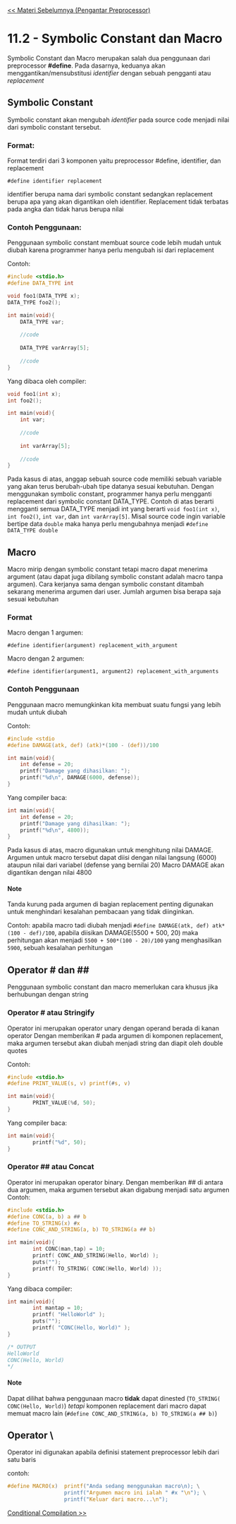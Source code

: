 [<< Materi Sebelumnya (Pengantar Preprocessor)](1-Pengantar.md)

# 11.2 - Symbolic Constant dan Macro 
Symbolic Constant dan Macro merupakan salah dua penggunaan dari preprocessor **#define**. Pada dasarnya, keduanya akan menggantikan/mensubstitusi _identifier_ dengan sebuah pengganti atau _replacement_

## Symbolic Constant
Symbolic constant akan mengubah _identifier_ pada source code menjadi nilai dari symbolic constant tersebut. 
### Format:
Format terdiri dari 3 komponen yaitu preprocessor #define, identifier, dan replacement
```
#define identifier replacement
```
identifier berupa nama dari symbolic constant sedangkan replacement berupa apa yang akan digantikan oleh identifier. Replacement tidak terbatas pada angka dan tidak harus berupa nilai

### Contoh Penggunaan:
Penggunaan symbolic constant membuat source code lebih mudah untuk diubah karena programmer hanya perlu mengubah isi dari replacement

Contoh: 
```c
#include <stdio.h>
#define DATA_TYPE int

void foo1(DATA_TYPE x);
DATA_TYPE foo2();

int main(void){
    DATA_TYPE var;
    
    //code
    
    DATA_TYPE varArray[5];
    
    //code    
}
```
Yang dibaca oleh compiler:
```c
void foo1(int x);
int foo2();

int main(void){
    int var;
    
    //code
    
    int varArray[5];
    
    //code    
}
```
Pada kasus di atas, anggap sebuah source code memiliki sebuah variable yang akan terus berubah-ubah tipe datanya sesuai kebutuhan. 
Dengan menggunakan symbolic constant, programmer hanya perlu mengganti replacement dari symbolic constant DATA_TYPE. 
Contoh di atas berarti mengganti semua DATA_TYPE menjadi int yang berarti ``void foo1(int x)``, ``int foo2()``, ``int var``, dan ``int varArray[5]``.
Misal source code ingin variable bertipe data ``double`` maka hanya perlu mengubahnya menjadi ``#define DATA_TYPE double`` 

## Macro
Macro mirip dengan symbolic constant tetapi macro dapat menerima argument (atau dapat juga dibilang symbolic constant adalah macro tanpa argumen). Cara kerjanya sama dengan
symbolic constant ditambah sekarang menerima argumen dari user. Jumlah argumen bisa berapa saja sesuai kebutuhan

### Format
Macro dengan 1 argumen:
```
#define identifier(argument) replacement_with_argument
```

Macro dengan 2 argumen:
```
#define identifier(argument1, argument2) replacement_with_arguments
```
### Contoh Penggunaan
Penggunaan macro memungkinkan kita membuat suatu fungsi yang lebih mudah untuk diubah

Contoh:
```c
#include <stdio
#define DAMAGE(atk, def) (atk)*(100 - (def))/100

int main(void){
    int defense = 20;
    printf("Damage yang dihasilkan: ");
    printf("%d\n", DAMAGE(6000, defense));
}
```
Yang compiler baca:
```c
int main(void){
    int defense = 20;
    printf("Damage yang dihasilkan: ");
    printf("%d\n", 4800));
}
```
Pada kasus di atas, macro digunakan untuk menghitung nilai DAMAGE. 
Argumen untuk macro tersebut dapat diisi dengan nilai langsung (6000) ataupun nilai dari variabel (defense yang bernilai 20)
Macro DAMAGE akan digantikan dengan nilai 4800

#### Note
Tanda kurung pada argumen di bagian replacement penting digunakan untuk menghindari kesalahan pembacaan yang tidak diinginkan. 

Contoh: apabila macro tadi diubah menjadi ``#define DAMAGE(atk, def) atk*(100 - def)/100``, apabila diisikan DAMAGE(5500 + 500, 20) maka perhitungan akan menjadi
``5500 + 500*(100 - 20)/100`` yang menghasilkan ``5900``, sebuah kesalahan perhitungan

## Operator # dan \##
Penggunaan symbolic constant dan macro memerlukan cara khusus jika berhubungan dengan string
### Operator # atau Stringify
Operator ini merupakan operator unary dengan operand berada di kanan operator
Dengan memberikan # pada argumen di komponen replacement, maka argumen tersebut akan diubah menjadi string dan diapit oleh double quotes

Contoh:
```c
#include <stdio.h>
#define PRINT_VALUE(s, v) printf(#s, v)

int main(void){
        PRINT_VALUE(%d, 50);
}
```
Yang compiler baca:
```c
int main(void){
        printf("%d", 50);
}
```

### Operator \## atau Concat
Operator ini merupakan operator binary. Dengan memberikan ## di antara dua argumen, maka argumen tersebut akan digabung menjadi satu argumen 
Contoh:
```c
#include <stdio.h>
#define CONC(a, b) a ## b
#define TO_STRING(x) #x
#define CONC_AND_STRING(a, b) TO_STRING(a ## b)

int main(void){
        int CONC(man,tap) = 10;
        printf( CONC_AND_STRING(Hello, World) );
        puts("");
        printf( TO_STRING( CONC(Hello, World) ));
}
```
Yang dibaca compiler:
```c
int main(void){
        int mantap = 10;
        printf( "HelloWorld" );
        puts("");
        printf( "CONC(Hello, World)" );
}

/* OUTPUT
HelloWorld        
CONC(Hello, World)
*/
```
#### Note
Dapat dilihat bahwa penggunaan macro **tidak** dapat dinested (``TO_STRING( CONC(Hello, World)``) 
_tetapi_ komponen replacement dari macro dapat memuat macro lain (``#define CONC_AND_STRING(a, b) TO_STRING(a ## b)``)

## Operator \\
Operator ini digunakan apabila definisi statement preprocessor lebih dari satu baris

contoh:
```c
#define MACRO(x)  printf("Anda sedang menggunakan macro\n); \
                  printf("Argumen macro ini ialah " #x "\n"); \
                  printf("Keluar dari macro...\n");
```
[Conditional Compilation >>](3-ConditionalCompilation.md)

